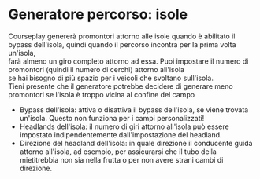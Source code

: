# Generatore percorso: isole  
Courseplay genererà promontori attorno alle isole quando è abilitato il bypass dell'isola, quindi quando il percorso incontra per la prima volta un'isola,  
farà almeno un giro completo attorno ad essa. Puoi impostare il numero di promontori (quindi il numero di cerchi) attorno all'isola  
se hai bisogno di più spazio per i veicoli che svoltano sull'isola.   
Tieni presente che il generatore potrebbe decidere di generare meno promontori se l'isola è troppo vicina al confine del campo  


  
- Bypass dell'isola: attiva o disattiva il bypass dell'isola, se viene trovata un'isola. Questo non funziona per i campi personalizzati!  
- Headlands dell'isola: il numero di giri attorno all'isola può essere impostato indipendentemente dall'impostazione del headland.  
- Direzione del headland dell'isola: in quale direzione il conducente guida attorno all'isola, ad esempio, per assicurarsi che il tubo della mietitrebbia non sia nella frutta o per non avere strani cambi di direzione.  


